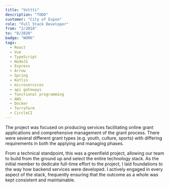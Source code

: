```yaml
---
title: "Voltti"
description: "TODO"
customer: "City of Espoo"
role: "Full Stack Developer"
from: "2/2018"
to: "8/2020"
badge: "WORK"
tags:
  - React
  - Vue
  - TypeScript
  - NodeJS
  - Express
  - Arrow
  - Spring
  - Kotlin
  - microservices
  - api gateways
  - functional programming
  - AWS
  - Docker
  - Terraform
  - CircleCI
---
```

The project was focused on producing services facilitating online grant applications and comprehensive management of the grant process. There were several different grant types (e.g. youth, culture, sports) with differing requirements in both the applying and managing phases.

From a technical standpoint, this was a greenfield project, allowing our team to build from the ground up and select the entire technology stack. As the initial member to dedicate full-time effort to the project, I laid foundations to the way how backend services were developed. I actively engaged in every aspect of the stack, frequently ensuring that the outcome as a whole was kept consistent and maintainable.
